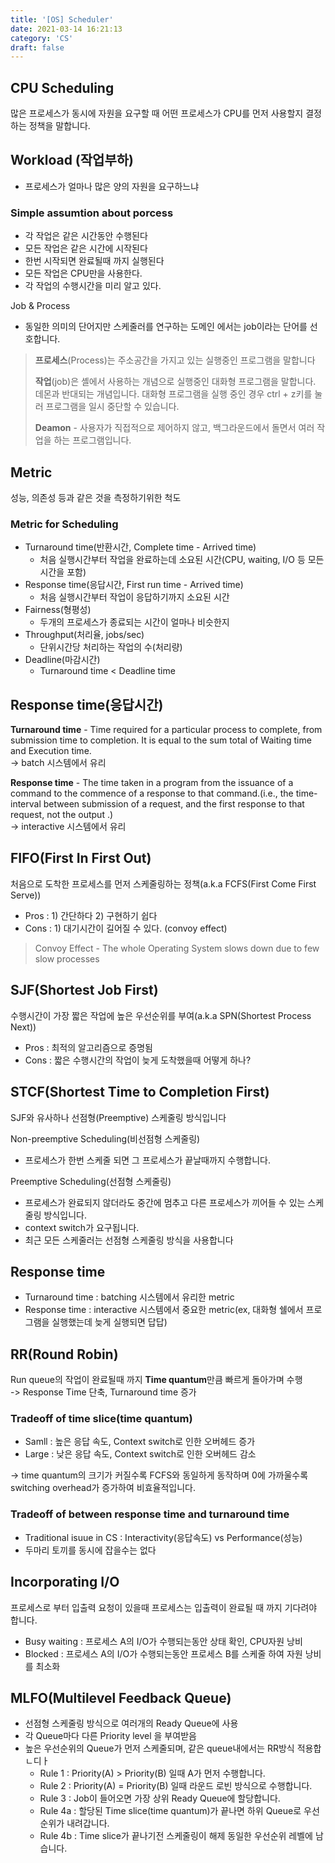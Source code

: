 ```yaml
---
title: '[OS] Scheduler'
date: 2021-03-14 16:21:13
category: 'CS'
draft: false
---
```


## CPU Scheduling

많은 프로세스가 동시에 자원을 요구할 때 어떤 프로세스가 CPU를 먼저 사용할지 결정하는 정책을 말합니다.

## Workload (작업부하)

- 프로세스가 얼마나 많은 양의 자원을 요구하느냐

### Simple assumtion about porcess

- 각 작업은 같은 시간동안 수행된다
- 모든 작업은 같은 시간에 시작된다
- 한번 시작되면 완료될때 까지 실행된다
- 모든 작업은 CPU만을 사용한다.
- 각 작업의 수행시간을 미리 알고 있다.

Job & Process

- 동일한 의미의 단어지만 스케줄러를 연구하는 도메인 에서는 job이라는 단어를 선호합니다.

>**프로세스**(Process)는 주소공간을 가지고 있는 실행중인 프로그램을 말합니다
>
>**작업**(job)은 셸에서 사용하는 개념으로 실행중인 대화형 프로그램을 말합니다. 데몬과 반대되는 개념입니다. 대화형 프로그램을 실행 중인 경우 ctrl + z키를 눌러 프로그램을 일시 중단할 수 있습니다.  
>
>**Deamon** - 사용자가 직접적으로 제어하지 않고, 백그라운드에서 돌면서 여러 작업을 하는 프로그램입니다.

## Metric

성능, 의존성 등과 같은 것을 측정하기위한 척도

### Metric for Scheduling

- Turnaround time(반환시간, Complete time - Arrived time)
  - 처음 실행시간부터 작업을 완료하는데 소요된 시간(CPU, waiting, I/O 등 모든 시간을 포함)
- Response time(응답시간, First run time - Arrived time)
  - 처음 실행시간부터 작업이 응답하기까지 소요된 시간
- Fairness(형평성)
  - 두개의 프로세스가 종료되는 시간이 얼마나 비슷한지
- Throughput(처리율, jobs/sec)
  - 단위시간당 처리하는 작업의 수(처리량)
- Deadline(마감시간)
  - Turnaround time < Deadline time

## Response time(응답시간)

**Turnaround time** - Time required for a particular process to complete, from submission time to completion. It is equal to the sum total of Waiting time and Execution time.  
-> batch 시스템에서 유리

**Response time** - The time taken in a program from the issuance of a command to the commence of a response to that command.(i.e., the time-interval between submission of a request, and the first response to that request, not the output .)  
-> interactive 시스템에서 유리

## FIFO(First In First Out)

처음으로 도착한 프로세스를 먼저 스케줄링하는 정책(a.k.a FCFS(First Come First Serve))

- Pros : 1) 간단하다 2) 구현하기 쉽다
- Cons : 1) 대기시간이 길어질 수 있다. (convoy effect)

>Convoy Effect -  The whole Operating System slows down due to few slow processes

## SJF(Shortest Job First)

수행시간이 가장 짧은 작업에 높은 우선순위를 부여(a.k.a SPN(Shortest Process Next))

- Pros : 최적의 알고리즘으로 증명됨
- Cons : 짧은 수행시간의 작업이 늦게 도착했을때 어떻게 하나?

## STCF(Shortest Time to Completion First)

SJF와 유사하나 선점형(Preemptive) 스케줄링 방식입니다

Non-preemptive Scheduling(비선점형 스케줄링)

- 프로세스가 한번 스케줄 되면 그 프로세스가 끝날때까지 수행합니다.

Preemptive Scheduling(선점형 스케줄링)

- 프로세스가 완료되지 않더라도 중간에 멈추고 다른 프로세스가 끼어들 수 있는 스케줄링 방식입니다.
- context switch가 요구됩니다.
- 최근 모든 스케줄러는 선점형 스케줄링 방식을 사용합니다

## Response time

- Turnaround time : batching 시스템에서 유리한 metric
- Response time : interactive 시스템에서 중요한 metric(ex, 대화형 쉘에서 프로그램을 실행했는데 늦게 실행되면 답답)

## RR(Round Robin)

Run queue의 작업이 완료될때 까지 **Time quantum**만큼 빠르게 돌아가며 수행  
-> Response Time 단축, Turnaround time 증가

### Tradeoff of time slice(time quantum)

- Samll : 높은 응답 속도, Context switch로 인한 오버헤드 증가
- Large : 낮은 응답 속도, Context switch로 인한 오버헤드 감소

-> time quantum의 크기가 커질수록 FCFS와 동일하게 동작하며 0에 가까울수록 switching overhead가 증가하여 비효율적입니다. 

### Tradeoff of between response time and turnaround time

- Traditional isuue in CS : Interactivity(응답속도) vs Performance(성능)
- 두마리 토끼를 동시에 잡을수는 없다

## Incorporating I/O

프로세스로 부터 입출력 요청이 있을때 프로세스는 입출력이 완료될 때 까지 기다려야 합니다. 

- Busy waiting : 프로세스 A의 I/O가 수행되는동안 상태 확인, CPU자원 낭비
- Blocked : 프로세스 A의 I/O가 수행되는동안 프로세스 B를 스케줄 하여 자원 낭비를 최소화

## MLFO(Multilevel Feedback Queue)

- 선점형 스케줄링 방식으로 여러개의 Ready Queue에 사용
- 각 Queue마다 다른 Priority level 을 부여받음
- 높은 우선순위의 Queue가 먼저 스케줄되며, 같은 queue내에서는 RR방식 적용합ㄴ디ㅏ
  - Rule 1 : Priority(A) > Priority(B) 일때 A가 먼저 수행합니다.
  - Rule 2 : Priority(A) = Priority(B) 일때 라운드 로빈 방식으로 수행합니다.
  - Rule 3 : Job이 들어오면 가장 상위 Ready Queue에 할당합니다.
  - Rule 4a : 할당된 Time slice(time quantum)가 끝나면 하위 Queue로 우선순위가 내려갑니다.
  - Rule 4b : Time slice가 끝나기전 스케줄링이 해제 동일한 우선순위 레벨에 남습니다.
